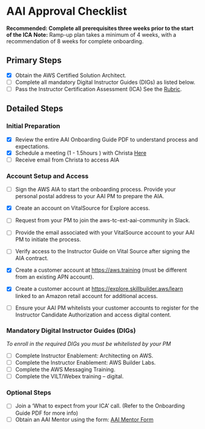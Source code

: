 # AAI Approval Checklist

**Recommended: Complete all prerequisites three weeks prior to the start of the ICA**
**Note:** Ramp-up plan takes a minimum of 4 weeks, with a recommendation of 8 weeks for complete onboarding. 

## Primary Steps
- [x] Obtain the AWS Certified Solution Architect.
- [ ] Complete all mandatory Digital Instructor Guides (DIGs) as listed below.
- [ ] Pass the Instructor Certification Assessment (ICA) See the [Rubric](ICA%20Grading%20Criteria).

## Detailed Steps

### Initial Preparation
- [x] Review the entire AAI Onboarding Guide PDF to understand process and expectations.
- [x] Schedule a meeting (1 - 1.5hours ) with Christa [Here]([https://prelude.amazon.com/s/fFwlI46xN/TSTIkn](https://prelude.amazon.com/s/fFwlI46xN/TSTIkn))
- [ ] Receive email from Christa to access AIA

### Account Setup and Access
- [ ] Sign the AWS AIA to start the onboarding process. Provide your personal postal address to your AAI PM to prepare the AIA.
- [x] Create an account on VitalSource for Explore access.
- [ ] Request from your PM to join the aws-tc-ext-aai-community in Slack.
- [ ] Provide the email associated with your VitalSource account to your AAI PM to initiate the process.
- [ ] Verify access to the Instructor Guide on Vital Source after signing the AIA contract.
- [x] Create a customer account at https://aws.training (must be different from an existing APN account).
- [x] Create a customer account at https://explore.skillbuilder.aws/learn linked to an Amazon retail account for additional access.
- [ ] Ensure your AAI PM whitelists your customer accounts to register for the Instructor Candidate Authorization and access digital content.


### Mandatory Digital Instructor Guides (DIGs)
*To enroll in the required DIGs you must be whitelisted by your PM*
- [ ] Complete Instructor Enablement: Architecting on AWS.
- [ ] Complete the Instructor Enablement: AWS Builder Labs.
- [ ] Complete the AWS Messaging Training.
- [ ] Complete the VILT/Webex training – digital.

### Optional Steps
- [ ] Join a ‘What to expect from your ICA’ call. (Refer to the Onboarding Guide PDF for more info)
- [ ] Obtain an AAI Mentor using the form: [AAI Mentor Form](https://amazonmr.au1.qualtrics.com/jfe/form/SV_cDahimLqWkncuQm)
